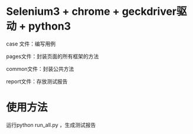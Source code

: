 # Selenium3 + chrome + geckdriver驱动 + python3

case 文件：编写用例

pages文件：封装页面的所有框架的方法

common文件：封装公共方法

report文件：存放测试报告

# 使用方法

运行python  run_all.py ，生成测试报告
